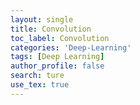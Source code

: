 ```yaml
---
layout: single
title: Convolution
toc_label: Convolution
categories: 'Deep-Learning'
tags: [Deep Learning]
author_profile: false
search: ture
use_tex: true
---
```



